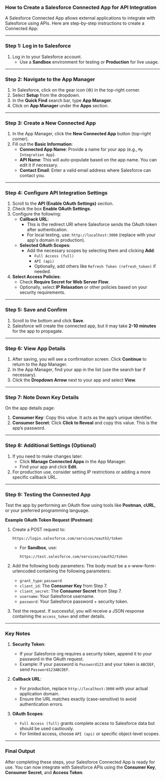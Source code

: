 ### **How to Create a Salesforce Connected App for API Integration**

A Salesforce Connected App allows external applications to integrate with Salesforce using APIs. Here are step-by-step instructions to create a Connected App:

---

### **Step 1: Log in to Salesforce**
1. Log in to your Salesforce account.
   - Use a **Sandbox** environment for testing or **Production** for live usage.

---

### **Step 2: Navigate to the App Manager**
1. In Salesforce, click on the gear icon (⚙️) in the top-right corner.
2. Select **Setup** from the dropdown.
3. In the **Quick Find** search bar, type **App Manager**.
4. Click on **App Manager** under the **Apps** section.

---

### **Step 3: Create a New Connected App**
1. In the App Manager, click the **New Connected App** button (top-right corner).
2. Fill out the **Basic Information**:
   - **Connected App Name**: Provide a name for your app (e.g., `My Integration App`).
   - **API Name**: This will auto-populate based on the app name. You can edit it if necessary.
   - **Contact Email**: Enter a valid email address where Salesforce can contact you.

---

### **Step 4: Configure API Integration Settings**
1. Scroll to the **API (Enable OAuth Settings)** section.
2. Check the box **Enable OAuth Settings**.
3. Configure the following:
   - **Callback URL**:
     - This is the redirect URI where Salesforce sends the OAuth token after authentication.
     - For local testing, use: `http://localhost:3000` (replace with your app's domain in production).
   - **Selected OAuth Scopes**:
     - Add the necessary scopes by selecting them and clicking **Add**:
       - `Full Access (full)`
       - `API (api)`
       - Optionally, add others like `Refresh Token (refresh_token)` if needed.
4. **Select Access Policies**:
   - Check **Require Secret for Web Server Flow**.
   - Optionally, select **IP Relaxation** or other policies based on your security requirements.

---

### **Step 5: Save and Confirm**
1. Scroll to the bottom and click **Save**.
2. Salesforce will create the connected app, but it may take **2-10 minutes** for the app to propagate.

---

### **Step 6: View App Details**
1. After saving, you will see a confirmation screen. Click **Continue** to return to the App Manager.
2. In the App Manager, find your app in the list (use the search bar if necessary).
3. Click the **Dropdown Arrow** next to your app and select **View**.

---

### **Step 7: Note Down Key Details**
On the app details page:
1. **Consumer Key**: Copy this value. It acts as the app’s unique identifier.
2. **Consumer Secret**: Click **Click to Reveal** and copy this value. This is the app’s password.

---

### **Step 8: Additional Settings (Optional)**
1. If you need to make changes later:
   - Click **Manage Connected Apps** in the App Manager.
   - Find your app and click **Edit**.
2. For production use, consider setting IP restrictions or adding a more specific callback URL.

---

### **Step 9: Testing the Connected App**
Test the app by performing an OAuth flow using tools like **Postman**, **cURL**, or your preferred programming language.

**Example OAuth Token Request (Postman)**:
1. Create a POST request to:
   ```
   https://login.salesforce.com/services/oauth2/token
   ```
   - For **Sandbox**, use:
     ```
     https://test.salesforce.com/services/oauth2/token
     ```

2. Add the following body parameters:
   The body must be a x-www-form-urlencoded containing the following parameters:
   - `grant_type`: `password`
   - `client_id`: The **Consumer Key** from Step 7.
   - `client_secret`: The **Consumer Secret** from Step 7.
   - `username`: Your Salesforce username.
   - `password`: Your Salesforce password + security token.

4. Test the request. If successful, you will receive a JSON response containing the `access_token` and other details.

---

### **Key Notes**
1. **Security Token**:
   - If your Salesforce org requires a security token, append it to your password in the OAuth request.
   - Example: If your password is `Password123` and your token is `ABCDEF`, send `Password123ABCDEF`.

2. **Callback URL**:
   - For production, replace `http://localhost:3000` with your actual application domain.
   - Ensure the URL matches exactly (case-sensitive) to avoid authentication errors.

3. **OAuth Scopes**:
   - `Full Access (full)` grants complete access to Salesforce data but should be used cautiously.
   - For limited access, choose `API (api)` or specific object-level scopes.

---

### **Final Output**
After completing these steps, your Salesforce Connected App is ready for use. You can now integrate with Salesforce APIs using the **Consumer Key**, **Consumer Secret**, and **Access Token**.
